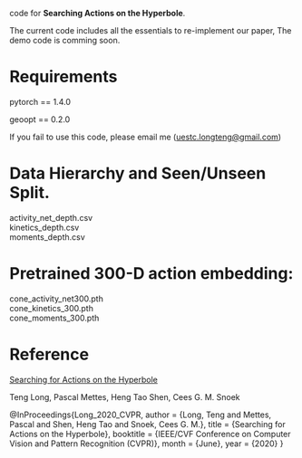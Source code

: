 code for **Searching Actions on the Hyperbole**.

The current code includes all the essentials to re-implement our paper,
The demo code is comming soon.

# Requirements
pytorch == 1.4.0

geoopt == 0.2.0


If you fail to use this code, please email me (uestc.longteng@gmail.com)

# Data Hierarchy and Seen/Unseen Split.

activity_net_depth.csv	<br>
kinetics_depth.csv	<br>
moments_depth.csv <br>

# Pretrained 300-D action embedding:

cone_activity_net300.pth	<br>
cone_kinetics_300.pth	<br>
cone_moments_300.pth <br>

# Reference

[Searching for Actions on the Hyperbole](http://openaccess.thecvf.com/content_CVPR_2020/html/Long_Searching_for_Actions_on_the_Hyperbole_CVPR_2020_paper.html)

Teng Long, Pascal Mettes, Heng Tao Shen, Cees G. M. Snoek

@InProceedings{Long_2020_CVPR,
author = {Long, Teng and Mettes, Pascal and Shen, Heng Tao and Snoek, Cees G. M.},
title = {Searching for Actions on the Hyperbole},
booktitle = {IEEE/CVF Conference on Computer Vision and Pattern Recognition (CVPR)},
month = {June},
year = {2020}
}



